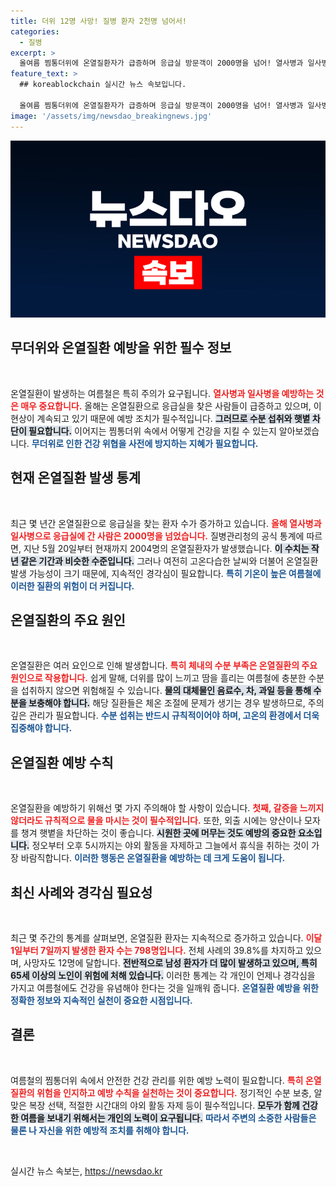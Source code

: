 ```yaml
---
title: 더위 12명 사망! 질병 환자 2천명 넘어서!
categories:
  - 질병
excerpt: >
  올여름 찜통더위에 온열질환자가 급증하며 응급실 방문객이 2000명을 넘어! 열사병과 일사병으로 인한 사망자도 증가하고 있다. 물을 규칙적으로 마시고 외출 시 모자와 양산은 필수! 여름철 안전을 위한 필독 기사!
feature_text: >
  ## koreablockchain 실시간 뉴스 속보입니다.

  올여름 찜통더위에 온열질환자가 급증하며 응급실 방문객이 2000명을 넘어! 열사병과 일사병으로 인한 사망자도 증가하고 있다. 물을 규칙적으로 마시고 외출 시 모자와 양산은 필수! 여름철 안전을 위한 필독 기사!
image: '/assets/img/newsdao_breakingnews.jpg'
---
```


<p><img src="/assets/img/newsdao_breakingnews.jpg" alt="koreablockchain 속보" /></p>

<h2 data-ke-size="size26">무더위와 온열질환 예방을 위한 필수 정보</h2>

<p data-ke-size="size16">&nbsp;</p>

<p>온열질환이 발생하는 여름철은 특히 주의가 요구됩니다. <b><span style="color: #ee2323;">열사병과 일사병을 예방하는 것은 매우 중요합니다.</span></b> 올해는 온열질환으로 응급실을 찾은 사람들이 급증하고 있으며, 이 현상이 계속되고 있기 때문에 예방 조치가 필수적입니다. <b><span style="background-color: #21538527;">그러므로 수분 섭취와 햇볕 차단이 필요합니다.</span></b> 이어지는 찜통더위 속에서 어떻게 건강을 지킬 수 있는지 알아보겠습니다. <b><span style="color: #1a5490;">무더위로 인한 건강 위협을 사전에 방지하는 지혜가 필요합니다.</span></b></p>

<h2 data-ke-size="size26">현재 온열질환 발생 통계</h2>

<p data-ke-size="size16">&nbsp;</p>

<p>최근 몇 년간 온열질환으로 응급실을 찾는 환자 수가 증가하고 있습니다. <b><span style="color: #ee2323;">올해 열사병과 일사병으로 응급실에 간 사람은 2000명을 넘었습니다.</span></b> 질병관리청의 공식 통계에 따르면, 지난 5월 20일부터 현재까지 2004명의 온열질환자가 발생했습니다. <b><span style="background-color: #21538527;">이 수치는 작년 같은 기간과 비슷한 수준입니다.</span></b> 그러나 여전히 고온다습한 날씨와 더불어 온열질환 발생 가능성이 크기 때문에, 지속적인 경각심이 필요합니다. <b><span style="color: #1a5490;">특히 기온이 높은 여름철에 이러한 질환의 위험이 더 커집니다.</span></b></p>

<h2 data-ke-size="size26">온열질환의 주요 원인</h2>

<p data-ke-size="size16">&nbsp;</p>

<p>온열질환은 여러 요인으로 인해 발생합니다. <b><span style="color: #ee2323;">특히 체내의 수분 부족은 온열질환의 주요 원인으로 작용합니다.</span></b> 쉽게 말해, 더위를 많이 느끼고 땀을 흘리는 여름철에 충분한 수분을 섭취하지 않으면 위험해질 수 있습니다. <b><span style="background-color: #21538527;">물의 대체물인 음료수, 차, 과일 등을 통해 수분을 보충해야 합니다.</span></b> 해당 질환들은 체온 조절에 문제가 생기는 경우 발생하므로, 주의 깊은 관리가 필요합니다. <b><span style="color: #1a5490;">수분 섭취는 반드시 규칙적이어야 하며, 고온의 환경에서 더욱 집중해야 합니다.</span></b></p>

<h2 data-ke-size="size26">온열질환 예방 수칙</h2>

<p data-ke-size="size16">&nbsp;</p>

<p>온열질환을 예방하기 위해선 몇 가지 주의해야 할 사항이 있습니다. <b><span style="color: #ee2323;">첫째, 갈증을 느끼지 않더라도 규칙적으로 물을 마시는 것이 필수적입니다.</span></b> 또한, 외출 시에는 양산이나 모자를 챙겨 햇볕을 차단하는 것이 좋습니다. <b><span style="background-color: #21538527;">시원한 곳에 머무는 것도 예방의 중요한 요소입니다.</span></b> 정오부터 오후 5시까지는 야외 활동을 자제하고 그늘에서 휴식을 취하는 것이 가장 바람직합니다. <b><span style="color: #1a5490;">이러한 행동은 온열질환을 예방하는 데 크게 도움이 됩니다.</span></b></p>

<h2 data-ke-size="size26">최신 사례와 경각심 필요성</h2>

<p data-ke-size="size16">&nbsp;</p>

<p>최근 몇 주간의 통계를 살펴보면, 온열질환 환자는 지속적으로 증가하고 있습니다. <b><span style="color: #ee2323;">이달 1일부터 7일까지 발생한 환자 수는 798명입니다.</span></b> 전체 사례의 39.8%를 차지하고 있으며, 사망자도 12명에 달합니다. <b><span style="background-color: #21538527;">전반적으로 남성 환자가 더 많이 발생하고 있으며, 특히 65세 이상의 노인이 위험에 처해 있습니다.</span></b> 이러한 통계는 각 개인이 언제나 경각심을 가지고 여름철에도 건강을 유념해야 한다는 것을 일깨워 줍니다. <b><span style="color: #1a5490;">온열질환 예방을 위한 정확한 정보와 지속적인 실천이 중요한 시점입니다.</span></b></p>

<h2 data-ke-size="size26">결론</h2>

<p data-ke-size="size16">&nbsp;</p>

<p>여름철의 찜통더위 속에서 안전한 건강 관리를 위한 예방 노력이 필요합니다. <b><span style="color: #ee2323;">특히 온열질환의 위험을 인지하고 예방 수칙을 실천하는 것이 중요합니다.</span></b> 정기적인 수분 보충, 알맞은 복장 선택, 적절한 시간대의 야외 활동 자제 등이 필수적입니다. <b><span style="background-color: #21538527;">모두가 함께 건강한 여름을 보내기 위해서는 개인의 노력이 요구됩니다.</span></b> <b><span style="color: #1a5490;">따라서 주변의 소중한 사람들은 물론 나 자신을 위한 예방적 조치를 취해야 합니다.</span></b> </p>

<p data-ke-size="size16">&nbsp;</p>
실시간 뉴스 속보는, <a href="https://newsdao.kr" rel="dofollow">https://newsdao.kr</a>


